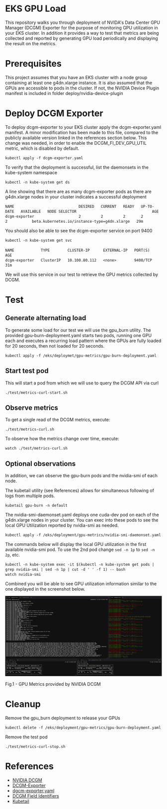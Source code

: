 # EKS GPU Load

This repository walks you through deployment of NVIDA's Data Center GPU Manager (DCGM) Exporter for the purpose of monitoring GPU utilization in your EKS cluster.
In addition it provides a way to test that metrics are being collected and reported by generating GPU load periodically and displaying the result on the metrics.

# Prerequisites

This project assumes that you have an EKS cluster with a node group containing at least one g4dn.xlarge instance.
It is also assumed that the GPUs are accessible to pods in the cluster.
If not, the NVIDIA Device Plugin manifest is included in folder deploy/nvidia-device-plugin

# Deploy DCGM Exporter

To deploy dcgm-exporter to your EKS cluster apply the dcgm-exporter.yaml manifest.
A minor modification has been made to this file, compared to the publicly available version linked in the references section below.
This change was needed, in order to enable the DCGM_FI_DEV_GPU_UTIL metric, which is disabled by default.

```
kubectl apply -f dcgm-exporter.yaml
```

To verify that the deployment is successful, list the daemonsets in the kube-system namespace

```
kubectl -n kube-system get ds
```

A line showing that there are as many dcgm-exporter pods as there are g4dn.xlarge nodes in your cluster indicates a successful deployment
```
NAME                             DESIRED   CURRENT   READY   UP-TO-DATE   AVAILABLE   NODE SELECTOR                                  AGE
dcgm-exporter                    2         2         2       2            2           beta.kubernetes.io/instance-type=g4dn.xlarge   29m
```

You should also be able to see the dcgm-exporter service on port 9400

```
kubectl -n kube-system get svc

NAME            TYPE        CLUSTER-IP      EXTERNAL-IP   PORT(S)         AGE
dcgm-exporter   ClusterIP   10.100.80.112   <none>        9400/TCP        31m
```

We will use this service in our test to retrieve the GPU metrics collected by DCGM.

# Test

## Generate alternating load
To generate some load for our test we will use the gpu_burn utility. The provided gpu-burn-deployment.yaml starts two pods,
running one GPU each and executes a recurring load pattern where the GPUs are fully loaded for 20 seconds, then not loaded for 20 seconds.

```
kubectl apply -f /eks/deploymet/gpu-metrics/gpu-burn-deployment.yaml
```

## Start test pod

This will start a pod from which we will use to query the DCGM API via curl

```
./test/metrics-curl-start.sh
```

## Observe metrics

To get a single read of the DCGM metrics, execute:

```
./test/metrics-curl.sh
```

To observe how the metrics change over time, execute:

```
watch ./test/metrics-curl.sh
```

## Optional observations

In addition, we can observe the gpu-burn pods and the nvidia-smi of each node.

The kubetail utility (see References) allows for simultaneous following of logs from multiple pods.
```
kubetail gpu-burn -n default
```

The nvidia-smi-daemonset.yaml deploys one cuda-dev pod on each of the g4dn.xlarge nodes in your cluster.
You can exec into these pods to see the local GPU Utilization reported by nvidia-smi as needed.
```
kubectl apply -f /eks/deployment/gpu-metrics/nvidia-smi-daemonset.yaml
```
The commands below will display the local GPU utilization in the first available nvidia-smi pod.
To use the 2nd pod change `sed -n 1p` to `sed -n 2p`, etc.
```
kubectl -n kube-system exec -it $(kubectl -n kube-system get pods | grep nvidia-smi | sed -n 1p | cut -d ' ' -f 1) -- bash
watch nvidia-smi
```

Combined you will be able to see GPU utilization information similar to the one displayed in the screenshot below.

![GPUmetrics.png](GPUmetrics.png)

Fig.1 - GPU Metrics provided by NVIDIA DCGM

# Cleanup


Remove the gpu_burn deployment to release your GPUs

```
kubectl delete -f /eks/deployment/gpu-metrics/gpu-burn-deployment.yaml
```

Remove the test pod

```
./test/metrics-curl-stop.sh
```

# References

* [NVIDIA DCGM](https://developer.nvidia.com/dcgm)
* [DCGM-Exporter](https://github.com/NVIDIA/gpu-monitoring-tools)
* [dgcm-exporter.yaml](https://github.com/NVIDIA/gpu-monitoring-tools/blob/master/dcgm-exporter.yaml)
* [DCGM Field Identifiers](https://docs.nvidia.com/datacenter/dcgm/latest/dcgm-api/group__dcgmFieldIdentifiers.html#group__dcgmFieldIdentifiers)
* [Kubetail](https://github.com/johanhaleby/kubetail)
